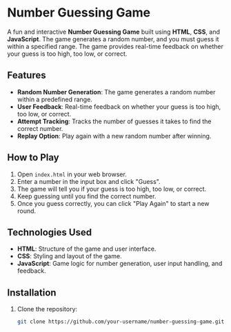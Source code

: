 # Number Guessing Game

A fun and interactive **Number Guessing Game** built using **HTML**, **CSS**, and **JavaScript**. The game generates a random number, and you must guess it within a specified range. The game provides real-time feedback on whether your guess is too high, too low, or correct.

## Features
- **Random Number Generation**: The game generates a random number within a predefined range.
- **User Feedback**: Real-time feedback on whether your guess is too high, too low, or correct.
- **Attempt Tracking**: Tracks the number of guesses it takes to find the correct number.
- **Replay Option**: Play again with a new random number after winning.

## How to Play
1. Open `index.html` in your web browser.
2. Enter a number in the input box and click "Guess".
3. The game will tell you if your guess is too high, too low, or correct.
4. Keep guessing until you find the correct number.
5. Once you guess correctly, you can click "Play Again" to start a new round.

## Technologies Used
- **HTML**: Structure of the game and user interface.
- **CSS**: Styling and layout of the game.
- **JavaScript**: Game logic for number generation, user input handling, and feedback.

## Installation
1. Clone the repository:
   ```bash
   git clone https://github.com/your-username/number-guessing-game.git

